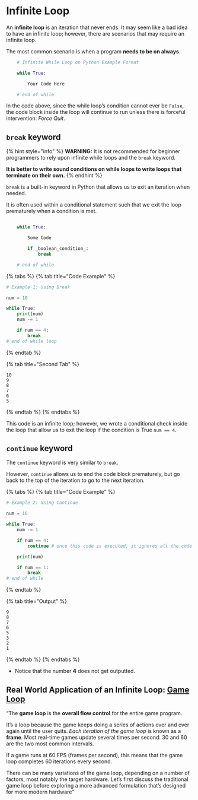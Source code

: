 # Infinite Loop

An **infinite loop** is an iteration that never ends. It may seem like a bad idea to have an infinite loop; however, there are scenarios that may require an infinite loop.

The most common scenario is when a program **needs to be on always**.

```python
    # Infinite While Loop on Python Example Format

    while True:

        Your Code Here

    # end of while
```

In the code above, since the while loop’s condition cannot ever be `False`, the code block inside the loop will continue to run unless there is forceful intervention: _Force Quit_.

## `break` keyword <a href="#break-keyword" id="break-keyword"></a>

{% hint style="info" %}
**WARNING:** It is not recommended for beginner programmers to rely upon infinite while loops and the `break` keyword.

**It is better to write sound conditions on while loops to write loops that terminate on their own.**
{% endhint %}

`break` is a built-in keyword in Python that allows us to exit an iteration when needed.&#x20;

It is often used within a conditional statement such that we exit the loop prematurely when a condition is met.

```python

    while True:

        Some Code

        if _boolean_condition_:
            break

    # end of while
```

{% tabs %}
{% tab title="Code Example" %}
```python
# Example 1: Using Break

num = 10

while True:
    print(num)
    num -= 1

    if num == 4:
        break
# end of while loop
```
{% endtab %}

{% tab title="Second Tab" %}
```
10
9
8
7
6
5
```
{% endtab %}
{% endtabs %}

This code is an infinite loop; however, we wrote a conditional check inside the loop that allow us to exit the loop if the condition is True `num == 4`.

## `continue` keyword <a href="#continue-keyword" id="continue-keyword"></a>

The `continue` keyword is very similar to `break`.

However, `continue` allows us to end the code block prematurely, but go back to the top of the iteration to go to the next iteration.

{% tabs %}
{% tab title="Code Example" %}
```python
# Example 2: Using Continue

num = 10

while True:
    num -= 1

    if num == 4:
        continue # once this code is executed, it ignores all the code below in the code block.

    print(num)

    if num == 1:
        break
# end of while
```
{% endtab %}

{% tab title="Output" %}
```
9
8
7
6
5
3
2
1
```
{% endtab %}
{% endtabs %}

* Notice that the number **4** does not get outputted.

## **Real World Application of an Infinite Loop:** [**Game Loop**](https://www.informit.com/articles/article.aspx?p=2167437\&seqNum=2)

“The **game loop** is the **overall flow control** for the entire game program.&#x20;

It’s a loop because the game keeps doing a series of actions over and over again until the user quits. _Each iteration of the game loop_ is known as a **frame**. Most real-time games update several times per second: 30 and 60 are the two most common intervals.&#x20;

If a game runs at 60 FPS (frames per second), this means that the game loop completes 60 iterations every second.

There can be many variations of the game loop, depending on a number of factors, most notably the target hardware. Let’s first discuss the traditional game loop before exploring a more advanced formulation that’s designed for more modern hardware”
